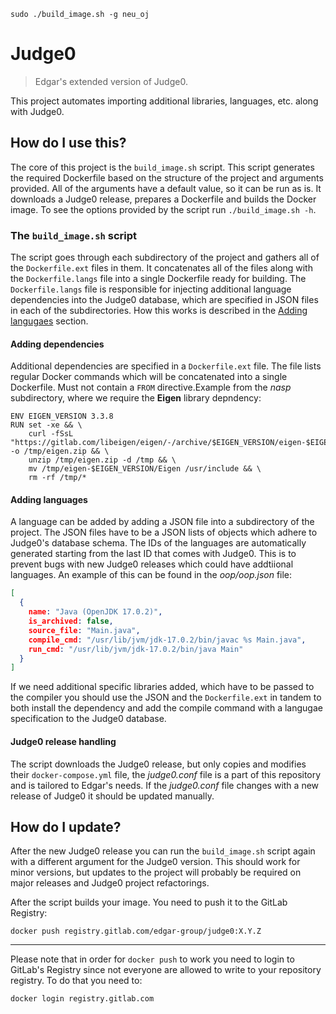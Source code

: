 ```
sudo ./build_image.sh -g neu_oj
```

# Judge0
> Edgar's extended version of Judge0.

This project automates importing additional libraries, languages, etc. along with Judge0.

## How do I use this?
The core of this project is the `build_image.sh` script. This script generates the required
Dockerfile based on the structure of the project and arguments provided. All of the arguments
have a default value, so it can be run as is.
It downloads a Judge0 release, prepares a Dockerfile and builds the Docker image.
To see the options provided by the script run `./build_image.sh -h`.

### The `build_image.sh` script
The script goes through each subdirectory of the project and gathers all of the `Dockerfile.ext` files in them. It concatenates all of the files along with the `Dockerfile.langs` file into a single Dockerfile ready for building.
The `Dockerfile.langs` file is responsible for injecting additional language dependencies into the Judge0 database, which are specified in JSON files in each of the subdirectories. How this works is described in the [Adding langugaes](#adding-languages) section.

#### Adding dependencies
Additional dependencies are specified in a `Dockerfile.ext` file. The file lists regular Docker commands which will be concatenated into a single Dockerfile. Must not contain a `FROM` directive.Example from the *nasp* subdirectory, where we require the **Eigen** library depndency:

```
ENV EIGEN_VERSION 3.3.8
RUN set -xe && \
    curl -fSsL "https://gitlab.com/libeigen/eigen/-/archive/$EIGEN_VERSION/eigen-$EIGEN_VERSION.zip" -o /tmp/eigen.zip && \
    unzip /tmp/eigen.zip -d /tmp && \
    mv /tmp/eigen-$EIGEN_VERSION/Eigen /usr/include && \
    rm -rf /tmp/*

```

#### Adding languages
A language can be added by adding a JSON file into a subdirectory of the project. The JSON files have to be a JSON lists
of objects which adhere to Judge0's database schema. The IDs of the languages are automatically generated starting from the last ID that comes with Judge0. This is to prevent bugs with new Judge0 releases which could have addtiional languages. An example of this can be found in the *oop/oop.json* file:

```JSON
[
  {
    name: "Java (OpenJDK 17.0.2)",
    is_archived: false,
    source_file: "Main.java",
    compile_cmd: "/usr/lib/jvm/jdk-17.0.2/bin/javac %s Main.java",
    run_cmd: "/usr/lib/jvm/jdk-17.0.2/bin/java Main"
  }
]
```
If we need additional specific libraries added, which have to be passed to the compiler you should
use the JSON and the `Dockerfile.ext` in tandem to both install the dependency and add
the compile command with a langugae specification to the Judge0 database.

#### Judge0 release handling
The script downloads the Judge0 release, but only copies and modifies their `docker-compose.yml` file,
the *judge0.conf* file is a part of this repository and is tailored to Edgar's needs.
If the *judge0.conf* file changes with a new release of Judge0 it should be updated manually.

## How do I update?
After the new Judge0 release you can run the `build_image.sh` script again with a different
argument for the Judge0 version. This should work for minor versions, but updates
to the project will probably be required on major releases and Judge0 project refactorings.

After the script builds your image. You need to push it to the GitLab Registry:
```
docker push registry.gitlab.com/edgar-group/judge0:X.Y.Z
```


---

Please note that in order for `docker push` to work you need to login to GitLab's Registry since not everyone are allowed to write to your repository registry. To do that you need to:
```
docker login registry.gitlab.com
```
